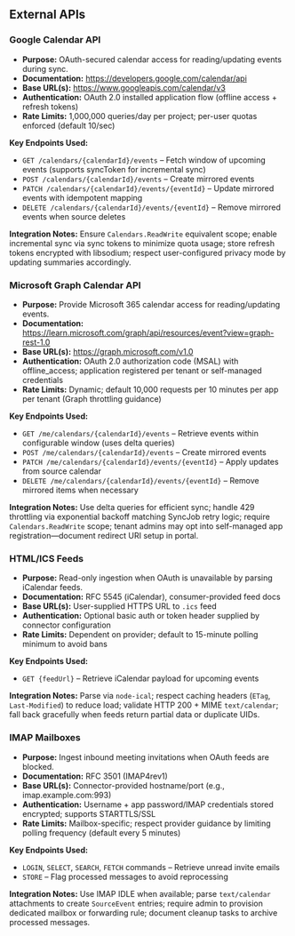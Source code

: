 ## External APIs

### Google Calendar API
- **Purpose:** OAuth-secured calendar access for reading/updating events during sync.
- **Documentation:** https://developers.google.com/calendar/api
- **Base URL(s):** https://www.googleapis.com/calendar/v3
- **Authentication:** OAuth 2.0 installed application flow (offline access + refresh tokens)
- **Rate Limits:** 1,000,000 queries/day per project; per-user quotas enforced (default 10/sec)

**Key Endpoints Used:**
- `GET /calendars/{calendarId}/events` – Fetch window of upcoming events (supports syncToken for incremental sync)
- `POST /calendars/{calendarId}/events` – Create mirrored events
- `PATCH /calendars/{calendarId}/events/{eventId}` – Update mirrored events with idempotent mapping
- `DELETE /calendars/{calendarId}/events/{eventId}` – Remove mirrored events when source deletes

**Integration Notes:** Ensure `Calendars.ReadWrite` equivalent scope; enable incremental sync via sync tokens to minimize quota usage; store refresh tokens encrypted with libsodium; respect user-configured privacy mode by updating summaries accordingly.

### Microsoft Graph Calendar API
- **Purpose:** Provide Microsoft 365 calendar access for reading/updating events.
- **Documentation:** https://learn.microsoft.com/graph/api/resources/event?view=graph-rest-1.0
- **Base URL(s):** https://graph.microsoft.com/v1.0
- **Authentication:** OAuth 2.0 authorization code (MSAL) with offline_access; application registered per tenant or self-managed credentials
- **Rate Limits:** Dynamic; default 10,000 requests per 10 minutes per app per tenant (Graph throttling guidance)

**Key Endpoints Used:**
- `GET /me/calendars/{calendarId}/events` – Retrieve events within configurable window (uses delta queries)
- `POST /me/calendars/{calendarId}/events` – Create mirrored events
- `PATCH /me/calendars/{calendarId}/events/{eventId}` – Apply updates from source calendar
- `DELETE /me/calendars/{calendarId}/events/{eventId}` – Remove mirrored items when necessary

**Integration Notes:** Use delta queries for efficient sync; handle 429 throttling via exponential backoff matching SyncJob retry logic; require `Calendars.ReadWrite` scope; tenant admins may opt into self-managed app registration—document redirect URI setup in portal.

### HTML/ICS Feeds
- **Purpose:** Read-only ingestion when OAuth is unavailable by parsing iCalendar feeds.
- **Documentation:** RFC 5545 (iCalendar), consumer-provided feed docs
- **Base URL(s):** User-supplied HTTPS URL to `.ics` feed
- **Authentication:** Optional basic auth or token header supplied by connector configuration
- **Rate Limits:** Dependent on provider; default to 15-minute polling minimum to avoid bans

**Key Endpoints Used:**
- `GET {feedUrl}` – Retrieve iCalendar payload for upcoming events

**Integration Notes:** Parse via `node-ical`; respect caching headers (`ETag`, `Last-Modified`) to reduce load; validate HTTP 200 + MIME `text/calendar`; fall back gracefully when feeds return partial data or duplicate UIDs.

### IMAP Mailboxes
- **Purpose:** Ingest inbound meeting invitations when OAuth feeds are blocked.
- **Documentation:** RFC 3501 (IMAP4rev1)
- **Base URL(s):** Connector-provided hostname/port (e.g., imap.example.com:993)
- **Authentication:** Username + app password/IMAP credentials stored encrypted; supports STARTTLS/SSL
- **Rate Limits:** Mailbox-specific; respect provider guidance by limiting polling frequency (default every 5 minutes)

**Key Endpoints Used:**
- `LOGIN`, `SELECT`, `SEARCH`, `FETCH` commands – Retrieve unread invite emails
- `STORE` – Flag processed messages to avoid reprocessing

**Integration Notes:** Use IMAP IDLE when available; parse `text/calendar` attachments to create `SourceEvent` entries; require admin to provision dedicated mailbox or forwarding rule; document cleanup tasks to archive processed messages.


